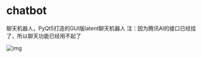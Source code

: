 # chatbot
聊天机器人，PyQt5打造的GUI版latent聊天机器人
注：因为腾讯AI的接口已经挂了，所以聊天功能已经用不起了


![img](https://github.com/bklooo/chatbot/blob/main/img/%E5%B0%8F%E9%98%94%E8%90%BD.png)
